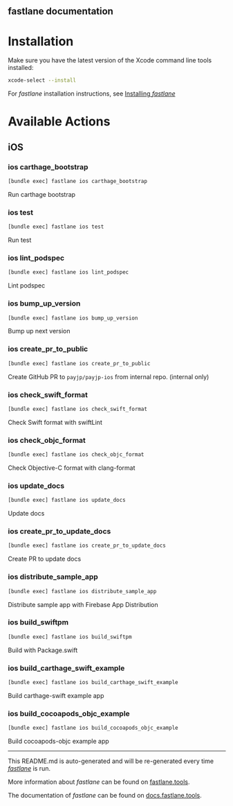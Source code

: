 fastlane documentation
----

# Installation

Make sure you have the latest version of the Xcode command line tools installed:

```sh
xcode-select --install
```

For _fastlane_ installation instructions, see [Installing _fastlane_](https://docs.fastlane.tools/#installing-fastlane)

# Available Actions

## iOS

### ios carthage_bootstrap

```sh
[bundle exec] fastlane ios carthage_bootstrap
```

Run carthage bootstrap

### ios test

```sh
[bundle exec] fastlane ios test
```

Run test

### ios lint_podspec

```sh
[bundle exec] fastlane ios lint_podspec
```

Lint podspec

### ios bump_up_version

```sh
[bundle exec] fastlane ios bump_up_version
```

Bump up next version

### ios create_pr_to_public

```sh
[bundle exec] fastlane ios create_pr_to_public
```

Create GitHub PR to `payjp/payjp-ios` from internal repo. (internal only)

### ios check_swift_format

```sh
[bundle exec] fastlane ios check_swift_format
```

Check Swift format with swiftLint

### ios check_objc_format

```sh
[bundle exec] fastlane ios check_objc_format
```

Check Objective-C format with clang-format

### ios update_docs

```sh
[bundle exec] fastlane ios update_docs
```

Update docs

### ios create_pr_to_update_docs

```sh
[bundle exec] fastlane ios create_pr_to_update_docs
```

Create PR to update docs

### ios distribute_sample_app

```sh
[bundle exec] fastlane ios distribute_sample_app
```

Distribute sample app with Firebase App Distribution

### ios build_swiftpm

```sh
[bundle exec] fastlane ios build_swiftpm
```

Build with Package.swift

### ios build_carthage_swift_example

```sh
[bundle exec] fastlane ios build_carthage_swift_example
```

Build carthage-swift example app

### ios build_cocoapods_objc_example

```sh
[bundle exec] fastlane ios build_cocoapods_objc_example
```

Build cocoapods-objc example app

----

This README.md is auto-generated and will be re-generated every time [_fastlane_](https://fastlane.tools) is run.

More information about _fastlane_ can be found on [fastlane.tools](https://fastlane.tools).

The documentation of _fastlane_ can be found on [docs.fastlane.tools](https://docs.fastlane.tools).
